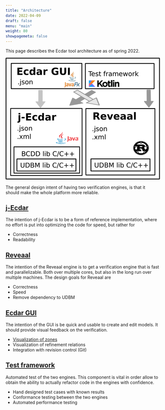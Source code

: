 ```yaml
---
title: "Architecture"
date: 2022-04-09
draft: false
menu: "main"
weight: 80
showpagemeta: false
---
```


This page describes the Ecdar tool architecture as of spring 2022.

<img src="/img/ArchOverview.png" alt="Overview of the Architecture" style="width:496; height:357;" />

The general design intent of having two verification engines, is that it should make the whole platform more reliable.

## [j-Ecdar](https://github.com/Ecdar/j-Ecdar)

The intention of j-Ecdar is to be a form of reference implementation, where no effort is put into optimizing the code for speed, but rather for

 *	Correctness
 * Readability

## [Reveaal](https://github.com/Ecdar/Reveaal)

The intention of the Reveaal engine is to get a verification engine that is fast and parallelizable. Both over multiple cores, but also in the long run over multiple machines. The design goals for Reveaal are

 * Correctness
 * Speed
 * Remove dependency to UDBM

## [Ecdar GUI](https://github.com/Ecdar/Ecdar-GUI)

The intention of the GUI is be quick and usable to create and edit models. It should provide visual feedback on the verification.

 *	[Visualization of zones](https://github.com/Ecdar/VisualZone)
 *	Visualization of refinement relations
 *	Integration with revision control (Git)
 
## [Test framework](https://github.com/Ecdar/Ecdar-test)

Automated test of the two engines. This component is vital in order allow to obtain the ability to actually refactor code in the engines with confidence.

 *	Hand designed test cases with known results
 * Conformance testing between the two engines
 *	Automated performance testing


